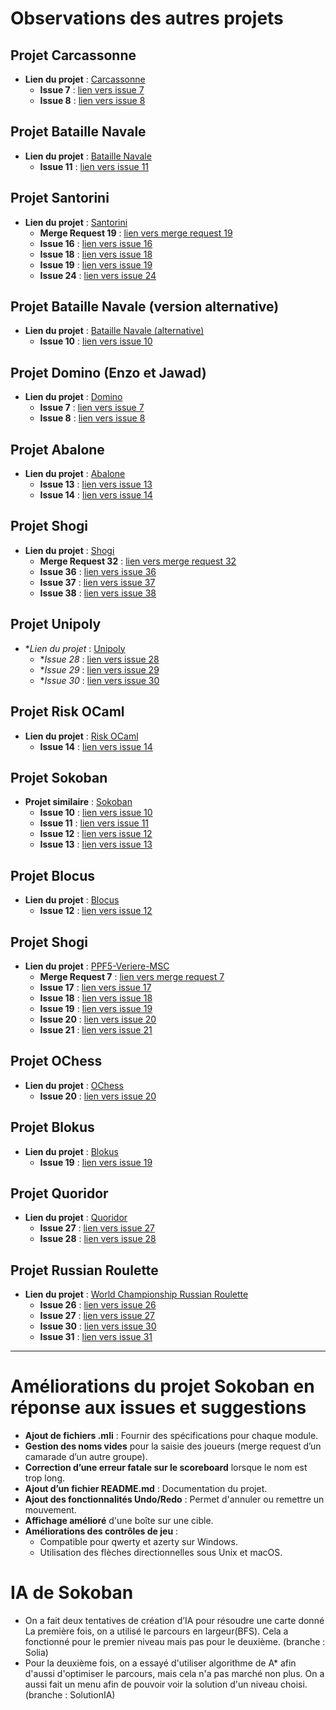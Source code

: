 # Observations des autres projets

## Projet Carcassonne
- **Lien du projet** : [Carcassonne](https://moule.informatique.univ-paris-diderot.fr/aitalibr/carcassone)
  - **Issue 7** : [lien vers issue 7](https://moule.informatique.univ-paris-diderot.fr/aitalibr/carcassone/-/issues/7)
  - **Issue 8** : [lien vers issue 8](https://moule.informatique.univ-paris-diderot.fr/aitalibr/carcassone/-/issues/8)

## Projet Bataille Navale
- **Lien du projet** : [Bataille Navale](https://moule.informatique.univ-paris-diderot.fr/aouini/bataille-navalle)
  - **Issue 11** : [lien vers issue 11](https://moule.informatique.univ-paris-diderot.fr/aouini/bataille-navalle/-/issues/11)

## Projet Santorini
- **Lien du projet** : [Santorini](https://moule.informatique.univ-paris-diderot.fr/beales/santorini)
  - **Merge Request 19** : [lien vers merge request 19](https://moule.informatique.univ-paris-diderot.fr/beales/santorini/-/merge_requests/19)
  - **Issue 16** : [lien vers issue 16](https://moule.informatique.univ-paris-diderot.fr/beales/santorini/-/issues/16)
  - **Issue 18** : [lien vers issue 18](https://moule.informatique.univ-paris-diderot.fr/beales/santorini/-/issues/18)
  - **Issue 19** : [lien vers issue 19](https://moule.informatique.univ-paris-diderot.fr/beales/santorini/-/issues/19)
  - **Issue 24** : [lien vers issue 24](https://moule.informatique.univ-paris-diderot.fr/beales/santorini/-/issues/24)

## Projet Bataille Navale (version alternative)
- **Lien du projet** : [Bataille Navale (alternative)](https://moule.informatique.univ-paris-diderot.fr/bencheik/Bataille_Navale)
  - **Issue 10** : [lien vers issue 10](https://moule.informatique.univ-paris-diderot.fr/bencheik/Bataille_Navale/-/issues/10)

## Projet Domino (Enzo et Jawad)
- **Lien du projet** : [Domino](https://moule.informatique.univ-paris-diderot.fr/buisine/domino_Enzo_Jawad)
  - **Issue 7** : [lien vers issue 7](https://moule.informatique.univ-paris-diderot.fr/buisine/domino_Enzo_Jawad/-/issues/7)
  - **Issue 8** : [lien vers issue 8](https://moule.informatique.univ-paris-diderot.fr/buisine/domino_Enzo_Jawad/-/issues/8)

## Projet Abalone
- **Lien du projet** : [Abalone](https://moule.informatique.univ-paris-diderot.fr/cisses/abalone)
  - **Issue 13** : [lien vers issue 13](https://moule.informatique.univ-paris-diderot.fr/cisses/abalone/-/issues/13)
  - **Issue 14** : [lien vers issue 14](https://moule.informatique.univ-paris-diderot.fr/cisses/abalone/-/issues/14)

## Projet Shogi
- **Lien du projet** : [Shogi](https://moule.informatique.univ-paris-diderot.fr/dufosse/projet-shogi)
  - **Merge Request 32** : [lien vers merge request 32](https://moule.informatique.univ-paris-diderot.fr/dufosse/projet-shogi/-/merge_requests/32)
  - **Issue 36** : [lien vers issue 36](https://moule.informatique.univ-paris-diderot.fr/dufosse/projet-shogi/-/issues/36)
  - **Issue 37** : [lien vers issue 37](https://moule.informatique.univ-paris-diderot.fr/dufosse/projet-shogi/-/issues/37)
  - **Issue 38** : [lien vers issue 38](https://moule.informatique.univ-paris-diderot.fr/dufosse/projet-shogi/-/issues/38)

## Projet Unipoly
- **Lien du projet* : [Unipoly](https://moule.informatique.univ-paris-diderot.fr/koltes/unipoly)
  - **Issue 28* : [lien vers issue 28](https://moule.informatique.univ-paris-diderot.fr/koltes/unipoly/-/issues/28)
  - **Issue 29* : [lien vers issue 29](https://moule.informatique.univ-paris-diderot.fr/koltes/unipoly/-/issues/29)
  - **Issue 30* : [lien vers issue 30](https://moule.informatique.univ-paris-diderot.fr/koltes/unipoly/-/issues/30)

## Projet Risk OCaml
- **Lien du projet** : [Risk OCaml](https://moule.informatique.univ-paris-diderot.fr/coulombe/risk_ocaml)
  - **Issue 14** : [lien vers issue 14](https://moule.informatique.univ-paris-diderot.fr/coulombe/risk_ocaml/-/issues/14)

## Projet Sokoban
- **Projet similaire** : [Sokoban](https://moule.informatique.univ-paris-diderot.fr/linl/sokoban)
  - **Issue 10** : [lien vers issue 10](https://moule.informatique.univ-paris-diderot.fr/linl/sokoban/-/issues/10)
  - **Issue 11** : [lien vers issue 11](https://moule.informatique.univ-paris-diderot.fr/linl/sokoban/-/issues/11)
  - **Issue 12** : [lien vers issue 12](https://moule.informatique.univ-paris-diderot.fr/linl/sokoban/-/issues/12)
  - **Issue 13** : [lien vers issue 13](https://moule.informatique.univ-paris-diderot.fr/linl/sokoban/-/issues/13)

## Projet Blocus
- **Lien du projet** : [Blocus](https://moule.informatique.univ-paris-diderot.fr/mansoury/blokusppf-2024)
  - **Issue 12** : [lien vers issue 12](https://moule.informatique.univ-paris-diderot.fr/mansoury/blokusppf-2024/-/issues/20)

## Projet Shogi
- **Lien du projet** : [PPF5-Veriere-MSC](https://moule.informatique.univ-paris-diderot.fr/mangeant/ppf5-verriere-msc)
  - **Merge Request 7** : [lien vers merge request 7](https://moule.informatique.univ-paris-diderot.fr/mangeant/ppf5-verriere-msc/-/merge_requests/7)
  - **Issue 17** : [lien vers issue 17](https://moule.informatique.univ-paris-diderot.fr/mangeant/ppf5-verriere-msc/-/issues/17)
  - **Issue 18** : [lien vers issue 18](https://moule.informatique.univ-paris-diderot.fr/mangeant/ppf5-verriere-msc/-/issues/18)
  - **Issue 19** : [lien vers issue 19](https://moule.informatique.univ-paris-diderot.fr/mangeant/ppf5-verriere-msc/-/issues/19)
  - **Issue 20** : [lien vers issue 20](https://moule.informatique.univ-paris-diderot.fr/mangeant/ppf5-verriere-msc/-/issues/20)
  - **Issue 21** : [lien vers issue 21](https://moule.informatique.univ-paris-diderot.fr/mangeant/ppf5-verriere-msc/-/issues/21)

## Projet OChess
- **Lien du projet** : [OChess](https://moule.informatique.univ-paris-diderot.fr/marc-anthony-ocaml/ochess)
  - **Issue 20** : [lien vers issue 20](https://moule.informatique.univ-paris-diderot.fr/mansoury/blokusppf-2024/-/issues/20)


## Projet Blokus
- **Lien du projet** : [Blokus](https://moule.informatique.univ-paris-diderot.fr/piget/blokus)
  - **Issue 19** : [lien vers issue 19](https://moule.informatique.univ-paris-diderot.fr/piget/blokus/-/issues/19)

## Projet Quoridor
- **Lien du projet** : [Quoridor](https://moule.informatique.univ-paris-diderot.fr/tachou/quoridor-ocaml)
  - **Issue 27** : [lien vers issue 27](https://moule.informatique.univ-paris-diderot.fr/tachou/quoridor-ocaml/-/issues/27)
  - **Issue 28** : [lien vers issue 28](https://moule.informatique.univ-paris-diderot.fr/tachou/quoridor-ocaml/-/issues/28)

## Projet Russian Roulette
- **Lien du projet** : [World Championship Russian Roulette](https://moule.informatique.univ-paris-diderot.fr/vidaln/world-championship-russian-roulette)
  - **Issue 26** : [lien vers issue 26](https://moule.informatique.univ-paris-diderot.fr/vidaln/world-championship-russian-roulette/-/issues/26)
  - **Issue 27** : [lien vers issue 27](https://moule.informatique.univ-paris-diderot.fr/vidaln/world-championship-russian-roulette/-/issues/27)
  - **Issue 30** : [lien vers issue 30](https://moule.informatique.univ-paris-diderot.fr/vidaln/world-championship-russian-roulette/-/issues/30)
  - **Issue 31** : [lien vers issue 31](https://moule.informatique.univ-paris-diderot.fr/vidaln/world-championship-russian-roulette/-/issues/31)


---

# Améliorations du projet Sokoban en réponse aux issues et suggestions

- **Ajout de fichiers .mli** : Fournir des spécifications pour chaque module.
- **Gestion des noms vides** pour la saisie des joueurs (merge request d’un camarade d’un autre groupe).
- **Correction d’une erreur fatale sur le scoreboard** lorsque le nom est trop long.
- **Ajout d’un fichier README.md** : Documentation du projet.
- **Ajout des fonctionnalités Undo/Redo** : Permet d'annuler ou remettre un mouvement.
- **Affichage amélioré** d'une boîte sur une cible.
- **Améliorations des contrôles de jeu** :
  - Compatible pour qwerty et azerty sur Windows.
  - Utilisation des flèches directionnelles sous Unix et macOS.


# IA de Sokoban

- On a fait deux tentatives de création d’IA pour résoudre une carte donné
  La première fois, on a utilisé le parcours en largeur(BFS). Cela a fonctionné pour le premier niveau mais pas pour le deuxième. (branche : Solia)
- Pour la deuxième fois, on a essayé d'utiliser algorithme de A* afin d'aussi d'optimiser le parcours, mais cela n'a pas marché non plus. On a aussi fait un menu afin de pouvoir voir la solution d'un niveau choisi. (branche : SolutionIA)
